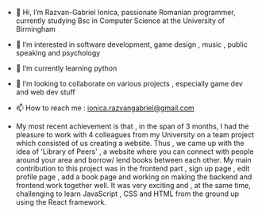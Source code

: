 - 👋 Hi, I’m Razvan-Gabriel Ionica, passionate Romanian programmer, currently studying Bsc in Computer Science at the University of Birmingham
- 👀 I’m interested in software development, game design , music , public speaking and psychology 
- 🌱 I’m currently learning python 
- 💞️ I’m looking to collaborate on various projects , especially game dev and web dev stuff
- 📫 How to reach me : ionica.razvangabriel@gmail.com

- My most recent achievement is that , in the span of 3 months, I had the pleasure to work with 4 colleagues from my University on a team project which consisted of us creating a website. Thus , we came up with the idea of 'Library of Peers' , a website where you can connect with people around your area and borrow/ lend books between each other. My main contribution to this project was in the frontend part , sign up page , edit profile page , add a book page and working on making the backend and frontend work together well. It was very exciting and , at the same time, challenging to learn JavaScript , CSS  and HTML from the ground up using the React framework.
<!---
zarvanan27/zarvanan27 is a ✨ special ✨ repository because its `README.md` (this file) appears on your GitHub profile.
You can click the Preview link to take a look at your changes.
--->
